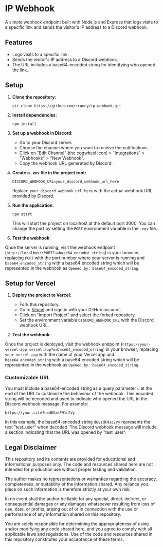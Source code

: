 # IP Webhook

A simple webhook endpoint built with Node.js and Express that logs visits to a specific link and sends the visitor's IP address to a Discord webhook.

## Features

- Logs visits to a specific link.
- Sends the visitor's IP address to a Discord webhook.
- The URL includes a base64-encoded string for identifying who opened the link.

## Setup

1. **Clone the repository:**

   `git clone https://github.com/crunny/ip-webhook.git`

2. **Install dependencies:**

   `npm install`

3. **Set up a webhook in Discord:**

   - Go to your Discord server.
   - Choose the channel where you want to receive the notifications.
   - Click on "Edit Channel" (the cogwheel icon) > "Integrations" > "Webhooks" > "New Webhook".
   - Copy the webhook URL generated by Discord.

4. **Create a `.env` file in the project root:**

   `DISCORD_WEBHOOK_URL=your_discord_webhook_url_here`

   Replace `your_discord_webhook_url_here` with the actual webhook URL provided by Discord.

5. **Run the application:**

   `npm start`

   This will start the project on localhost at the default port 3000. You can change the port by setting the `PORT` environment variable in the `.env` file.

6. **Test the webhook:**

Once the server is running, visit the webhook endpoint (`http://localhost:PORT?u=base64_encoded_string`) in your browser, replacing `PORT` with the port number where your server is running and `base64_encoded_string` with a base64 encoded string which will be represented in the webhook as `Opened by: base64_encoded_string`.

## Setup for Vercel

1. **Deploy the project to Vercel:**

   - Fork this repository.
   - Go to [Vercel](https://vercel.com/) and sign in with your GitHub account.
   - Click on "Import Project" and select the forked repository.
   - Set the environment variable `DISCORD_WEBHOOK_URL` with the Discord webhook URL.

2. **Test the webhook:**

Once the project is deployed, visit the webhook endpoint (`https://your-vercel-app.vercel.app?u=base64_encoded_string`) in your browser, replacing `your-vercel-app` with the name of your Vercel app and `base64_encoded_string` with a base64 encoded string which will be represented in the webhook as `Opened by: base64_encoded_string`.

### Customizable URL

You must include a base64-encoded string as a query parameter `u` at the end of the URL to customize the behaviour of the webhook. This encoded string will be decoded and used to indicate who opened the URL in the Discord webhook message. For example:

`https://your.site?u=dGVzdF91c2Vy`

In this example, the base64-encoded string `dGVzdF91c2Vy` represents the text "test_user" when decoded.
The Discord webhook message will include a section indicating that the URL was opened by "test_user".

## Legal Disclaimer

This repository and its contents are provided for educational and informational purposes only. The code and resources shared here are not intended for production use without proper testing and validation.

The author makes no representations or warranties regarding the accuracy, completeness, or suitability of the information shared. Any reliance you place on such information is therefore strictly at your own risk.

In no event shall the author be liable for any special, direct, indirect, or consequential damages or any damages whatsoever resulting from loss of use, data, or profits, arising out of or in connection with the use or performance of any information shared on this repository.

You are solely responsible for determining the appropriateness of using and/or modifying any code shared here, and you agree to comply with all applicable laws and regulations. Use of the code and resources shared in this repository constitutes your acceptance of these terms.
